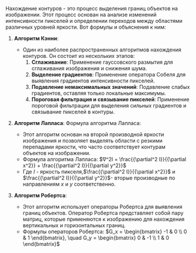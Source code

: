 Нахождение контуров - это процесс выделения границ объектов на изображении. Этот процесс основан на анализе изменений интенсивности пикселей и определении переходов между областями различных уровней яркости. Вот формулы и объяснения к ним:

1. **Алгоритм Кэнни**:
    
    - Один из наиболее распространенных алгоритмов нахождения контуров. Он состоит из нескольких этапов:
        1. **Сглаживание**: Применение гауссовского размытия для сглаживания изображения и снижения шума.
        2. **Выделение градиентов**: Применение оператора Собеля для выявления градиентов интенсивности пикселей.
        3. **Подавление немаксимальных значений**: Подавление слабых градиентов, оставляя только локальные максимумы.
        4. **Пороговая фильтрация и связывание пикселей**: Применение пороговой фильтрации для выделения сильных градиентов и связывание пикселей в контуры.
2. **Алгоритм Лапласа**:
    Формула алгоритма Лапласа: 
    - Этот алгоритм основан на второй производной яркости изображения и позволяет выделять области с резкими перепадами яркости, что часто соответствует контурам объектов на изображении.
    - Формула алгоритма Лапласа: 
     $∇^2I = \frac{{\partial^2 I}}{{\partial x^2}} + \frac{{\partial^2 I}}{{\partial y^2}}​$ ​ 
    - Где $I$ - яркость пикселя, ​$\frac{{\partial^2 I}}{{\partial x^2}}$ и $\frac{{\partial^2 I}}{{\partial y^2}}$​- вторые производные по направлениям $x$ и $y$ соответственно.
1. **Алгоритм Робертса**:
    
    - Этот алгоритм использует операторы Робертса для выявления границ объектов. Оператор Робертса представляет собой пару матриц, которые применяются к изображению для нахождения вертикальных и горизонтальных границ.
    - Формулы операторов Робертса:
       $G_x = \begin{bmatrix} -1 & 0 \\ 0 & 1 \end{bmatrix}, \quad G_y = \begin{bmatrix} 0 & -1 \\ 1 & 0 \end{bmatrix}$
    